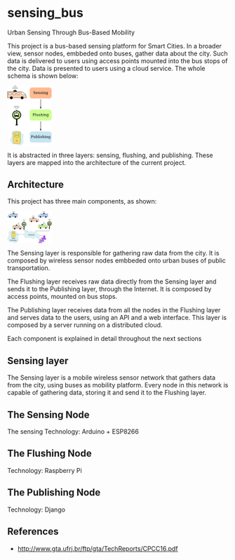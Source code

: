 # sensing_bus
Urban Sensing Through Bus-Based Mobility

This project is a bus-based sensing platform for Smart Cities. In a broader view, sensor nodes, embbeded onto buses, gather data about the city. Such data is delivered to users using access points mounted into the bus stops of the city. Data is presented to users using a cloud service. The whole schema is shown below: 

<img src="img/layers.png" alt="System layers" width="20%" height="20%" align="middle"/>

It is abstracted in three layers: sensing, flushing, and publishing. These layers are mapped into the architecture of the current project.

## Architecture
This project has three main components, as shown:

<img src="img/bus_distribution.png" alt="System layers" width="20%" height="20%" align="middle"/>

The Sensing layer is responsible for gathering raw data from the city. It is composed by wireless sensor nodes embbeded onto urban buses of public transportation.

The Flushing layer receives raw data directly from the Sensing layer and sends it to the Publishing layer, through the Internet. It is composed by access points, mounted on bus stops.

The Publishing layer receives data from all the nodes in the Flushing layer and serves data to the users, using an API and a web interface. This layer is composed by a server running on a distributed cloud.

Each component is explained in detail throughout the next sections

## Sensing layer
The Sensing layer is a mobile wireless sensor network that gathers data from the city, using buses as mobility platform. Every node in this network is capable of gathering data, storing it and send it to the Flushing layer.

## The Sensing Node

The sensing 
Technology: Arduino + ESP8266

## The Flushing Node
Technology: Raspberry Pi

## The Publishing Node
Technology: Django

## References
- http://www.gta.ufrj.br/ftp/gta/TechReports/CPCC16.pdf
